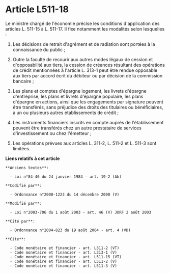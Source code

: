 # Article L511-18

Le ministre chargé de l'économie précise les conditions d'application des articles L. 511-15 à L. 511-17. Il fixe notamment
les modalités selon lesquelles : 

1. Les décisions de retrait d'agrément et de radiation sont portées à la connaissance du public ; 

2. Outre la faculté de recourir aux autres modes légaux de cession et d'opposabilité aux tiers, la cession de créances
résultant des opérations de crédit mentionnées à l'article L. 313-1 peut être rendue opposable aux tiers par accord écrit du
débiteur ou par décision de la commission bancaire ; 

3. Les plans et comptes d'épargne logement, les livrets d'épargne d'entreprise, les plans et livrets d'épargne populaire, les
plans d'épargne en actions, ainsi que les engagements par signature peuvent être transférés, sans préjudice des droits des
titulaires ou bénéficiaires, à un ou plusieurs autres établissements de crédit ; 

4. Les instruments financiers inscrits en compte auprès de l'établissement peuvent être transférés chez un autre prestataire
de services d'investissement ou chez l'émetteur ; 

5. Les opérations prévues aux articles L. 311-2, L. 511-2 et L. 511-3 sont limitées.

**Liens relatifs à cet article**

	**Anciens textes**:

	  - Loi n°84-46 du 24 janvier 1984 - art. 19-2 (Ab)

	**Codifié par**:

	  - Ordonnance n°2000-1223 du 14 décembre 2000 (V)

	**Modifié par**:

	  - Loi n°2003-706 du 1 août 2003 - art. 46 (V) JORF 2 août 2003

	**Cité par**:

	  - Ordonnance n°2004-823 du 19 août 2004 - art. 4 (VD)

	**Cite**:

	  - Code monétaire et financier - art. L311-2 (VT)
	  - Code monétaire et financier - art. L313-1 (V)
	  - Code monétaire et financier - art. L511-15 (VT)
	  - Code monétaire et financier - art. L511-2 (V)
	  - Code monétaire et financier - art. L511-3 (V)
